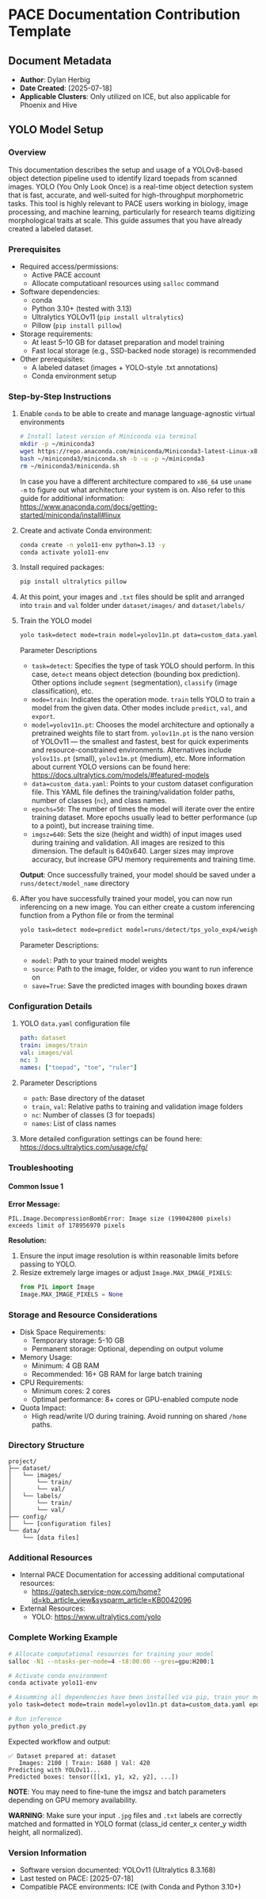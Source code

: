# PACE Documentation Contribution Template

## Document Metadata
* **Author**: Dylan Herbig 
* **Date Created**: [2025-07-18]
* **Applicable Clusters**: Only utilized on ICE, but also applicable for Phoenix and Hive

## YOLO Model Setup

### Overview
This documentation describes the setup and usage of a YOLOv8-based object detection pipeline used to identify lizard toepads from scanned images. YOLO (You Only Look Once) is a real-time object detection system that is fast, accurate, and well-suited for high-throughput morphometric tasks. This tool is highly relevant to PACE users working in biology, image processing, and machine learning, particularly for research teams digitizing morphological traits at scale. This guide assumes that you have already created a labeled dataset.


### Prerequisites
- Required access/permissions:
  - Active PACE account
  - Allocate computatioanl resources using `salloc` command
- Software dependencies:
  - conda 
  - Python 3.10+ (tested with 3.13)
  - Ultralytics YOLOv11 (`pip install ultralytics`)
  - Pillow (`pip install pillow`)
- Storage requirements:
  - At least 5–10 GB for dataset preparation and model training
  - Fast local storage (e.g., SSD-backed node storage) is recommended
- Other prerequisites:
  - A labeled dataset (images + YOLO-style .txt annotations)
  - Conda environment setup 

### Step-by-Step Instructions

1. Enable `conda` to be able to create and manage language-agnostic virtual environments
   ```bash
   # Install latest version of Miniconda via terminal
   mkdir -p ~/miniconda3
   wget https://repo.anaconda.com/miniconda/Miniconda3-latest-Linux-x86_64.sh -O ~/miniconda3/miniconda.sh
   bash ~/miniconda3/miniconda.sh -b -u -p ~/miniconda3
   rm ~/miniconda3/miniconda.sh
   ```
   In case you have a different architecture compared to `x86_64` use `uname -m` to figure out what architecture your system is on. Also refer to this guide for additional information: https://www.anaconda.com/docs/getting-started/miniconda/install#linux

2. Create and activate Conda environment:
   ```bash
   conda create -n yolo11-env python=3.13 -y
   conda activate yolo11-env
   ```

3. Install required packages:
   ```bash
   pip install ultralytics pillow
   ```

4. At this point, your images and `.txt` files should be split and arranged into `train` and `val` folder under `dataset/images/` and `dataset/labels/`

5. Train the YOLO model

   ```bash
   yolo task=detect mode=train model=yolov11n.pt data=custom_data.yaml epochs=50 imgsz=640
   ```
   Parameter Descriptions
   - `task=detect`: Specifies the type of task YOLO should perform. In this case, `detect` means object detection (bounding box prediction). Other options include `segment` (segmentation), `classify` (image classification), etc.
   - `mode=train`: Indicates the operation mode. `train` tells YOLO to train a model from the given data. Other modes include `predict`, `val`, and `export`.
   - `model=yolov11n.pt`: 	Chooses the model architecture and optionally a pretrained weights file to start from. `yolov11n.pt` is the nano version of YOLOv11 — the smallest and fastest, best for quick experiments and resource-constrained environments. Alternatives include `yolov11s.pt` (small), `yolov11m.pt` (medium), etc. More information about current YOLO versions can be found here: https://docs.ultralytics.com/models/#featured-models 
   - `data=custom_data.yaml`: Points to your custom dataset configuration file. This YAML file defines the training/validation folder paths, number of classes (`nc`), and class names.
   - `epochs=50`: The number of times the model will iterate over the entire training dataset. More epochs usually lead to better performance (up to a point), but increase training time.
   - `imgsz=640`: Sets the size (height and width) of input images used during training and validation. All images are resized to this dimension. The default is 640x640. Larger sizes may improve accuracy, but increase GPU memory requirements and training time.

   **Output**: Once successfully trained, your model should be saved under a `runs/detect/model_name` directory

6. After you have successfully trained your model, you can now run inferencing on a new image. You can either create a custom inferencing function from a Python file or from the terminal
   ```bash
   yolo task=detect mode=predict model=runs/detect/tps_yolo_exp4/weights/best.pt source=data/miami_fall_24_jpgs/1001.jpg imgsz=640 save=True
   ```
   Parameter Descriptions:
   - `model`:  Path to your trained model weights 
   - `source`: Path to the image, folder, or video you want to run inference on
   - `save=True`: Save the predicted images with bounding boxes drawn
   
### Configuration Details
1. YOLO `data.yaml` configuration file
   ```yaml
   path: dataset
   train: images/train
   val: images/val
   nc: 3
   names: ["toepad", "toe", "ruler"]
   ```

2. Parameter Descriptions
   - `path`: Base directory of the dataset
   - `train`, `val`: Relative paths to training and validation image folders
   - `nc`: Number of classes (3 for toepads)
   - `names`: List of class names

3. More detailed configuration settings can be found here: https://docs.ultralytics.com/usage/cfg/

### Troubleshooting

#### Common Issue 1
**Error Message:**
```
PIL.Image.DecompressionBombError: Image size (199042800 pixels) exceeds limit of 178956970 pixels
```

**Resolution:**
1. Ensure the input image resolution is within reasonable limits before passing to YOLO.
2. Resize extremely large images or adjust `Image.MAX_IMAGE_PIXELS`:
    ```python
    from PIL import Image
    Image.MAX_IMAGE_PIXELS = None
    ```

### Storage and Resource Considerations
- Disk Space Requirements:
  - Temporary storage: 5-10 GB
  - Permanent storage: Optional, depending on output volume
- Memory Usage:
  - Minimum: 4 GB RAM
  - Recommended: 16+ GB RAM for large batch training
- CPU Requirements:
  - Minimum cores: 2 cores
  - Optimal performance: 8+ cores or GPU-enabled compute node
- Quota Impact:
  - High read/write I/O during training. Avoid running on shared `/home` paths.

### Directory Structure
```
project/
├── dataset/
│   └── images/
│       └── train/
│       └── val/
│   └── labels/
│       └── train/
│       └── val/
├── config/
│   └── [configuration files]
└── data/
    └── [data files]
```

### Additional Resources
- Internal PACE Documentation for accessing additional computational resources:
  - https://gatech.service-now.com/home?id=kb_article_view&sysparm_article=KB0042096
- External Resources:
  - YOLO: https://www.ultralytics.com/yolo

### Complete Working Example
```bash
# Allocate computational resources for training your model
salloc -N1 --ntasks-per-node=4 -t8:00:00 --gres=gpu:H200:1

# Activate conda environment
conda activate yolo11-env

# Assumming all dependencies have been installed via pip, train your model
yolo task=detect mode=train model=yolov11n.pt data=custom_data.yaml epochs=50 imgsz=640

# Run inference
python yolo_predict.py
```

Expected workflow and output:
```
✅ Dataset prepared at: dataset
   Images: 2100 | Train: 1680 | Val: 420
Predicting with YOLOv11...
Predicted boxes: tensor([[x1, y1, x2, y2], ...])
```

**NOTE**: You may need to fine-tune the imgsz and batch parameters depending on GPU memory availability.

**WARNING**: Make sure your input `.jpg` files and `.txt` labels are correctly matched and formatted in YOLO format (class_id center_x center_y width height, all normalized).

### Version Information
- Software version documented: YOLOv11 (Ultralytics 8.3.168)
- Last tested on PACE: [2025-07-18]
- Compatible PACE environments: ICE (with Conda and Python 3.10+)

